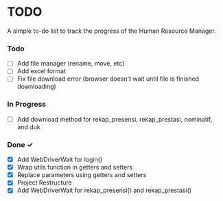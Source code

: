 # TODO

A simple to-do list to track the progress of the Human Resource Manager.

### Todo

- [ ] Add file manager (rename, move, etc)
- [ ] Add excel format
- [ ] Fix file download error (browser doesn't wait until file is finished downloading)

### In Progress

- [ ] Add download method for rekap_presensi, rekap_prestasi, nominatif, and duk

### Done ✓

- [x] Add WebDriverWait for login()
- [x] Wrap utils function in getters and setters
- [x] Replace parameters using getters and setters
- [x] Project Restructure
- [x] Add WebDriverWait for rekap_presensi() and rekap_prestasi()